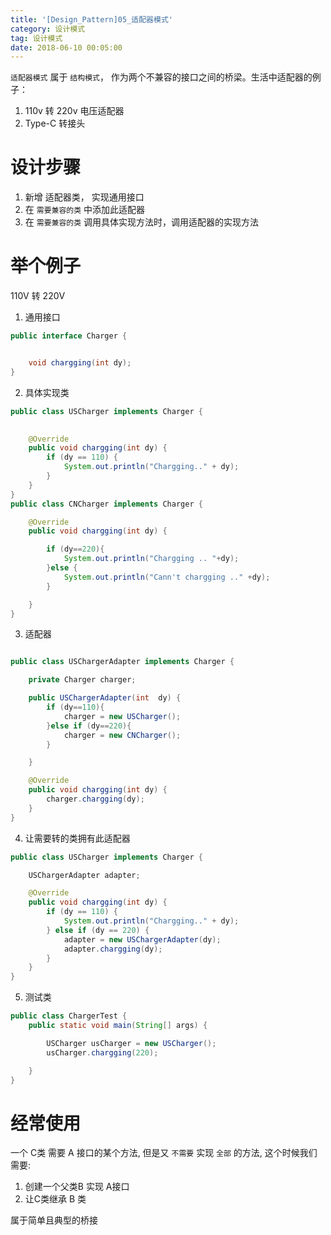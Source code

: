 ```yaml
---
title: '[Design_Pattern]05_适配器模式'
category: 设计模式
tag: 设计模式
date: 2018-06-10 00:05:00
---
```


`适配器模式`  属于 `结构模式`， 作为两个不兼容的接口之间的桥梁。生活中适配器的例子：
1. 110v 转 220v 电压适配器
2. Type-C 转接头

# 设计步骤

1. 新增 适配器类， 实现通用接口
2. 在 `需要兼容的类` 中添加此适配器
3. 在 `需要兼容的类` 调用具体实现方法时，调用适配器的实现方法


# 举个例子

110V 转 220V

1. 通用接口
```java
public interface Charger {


    void chargging(int dy);
}

```
2. 具体实现类
```java
public class USCharger implements Charger {

 
    @Override
    public void chargging(int dy) {
        if (dy == 110) {
            System.out.println("Chargging.." + dy);
        } 
    }
}
public class CNCharger implements Charger {

    @Override
    public void chargging(int dy) {

        if (dy==220){
            System.out.println("Chargging .. "+dy);
        }else {
            System.out.println("Cann't chargging .." +dy);
        }

    }
}

```
3. 适配器
```java

public class USChargerAdapter implements Charger {

    private Charger charger;

    public USChargerAdapter(int  dy) {
        if (dy==110){
            charger = new USCharger();
        }else if (dy==220){
            charger = new CNCharger();
        }

    }

    @Override
    public void chargging(int dy) {
        charger.chargging(dy);
    }
}
```
4. 让需要转的类拥有此适配器
```java
public class USCharger implements Charger {

    USChargerAdapter adapter;

    @Override
    public void chargging(int dy) {
        if (dy == 110) {
            System.out.println("Chargging.." + dy);
        } else if (dy == 220) {
            adapter = new USChargerAdapter(dy);
            adapter.chargging(dy);
        }
    }
}
```
5. 测试类
```java
public class ChargerTest {
    public static void main(String[] args) {

        USCharger usCharger = new USCharger();
        usCharger.chargging(220);

    }
}
```


# 经常使用



一个 C类  需要 A 接口的某个方法, 但是又 `不需要` 实现 `全部` 的方法, 这个时候我们需要:



1. 创建一个父类B 实现 A接口
2. 让C类继承 B 类



属于简单且典型的桥接